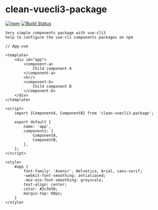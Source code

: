 # clean-vuecli3-package
[![npm](https://img.shields.io/npm/v/clean-vuecli3-package.svg)](https://www.npmjs.com/package/clean-vuecli3-package)
[![Build Status](https://travis-ci.org/edtoken/clean-vuecli3-package.svg?branch=master)](https://travis-ci.org/edtoken/clean-vuecli3-package)  


```
Very simple components package with vue-cli3  
help to configure the vue-cli components packages on npm
```



```
// App.vue

<template>
    <div id="app">
        <component-a>
            Child component A
        </component-a>
        <hr/>
        <component-b>
            Child component B
        </component-b>
    </div>
</template>

<script>
    import {ComponentA, ComponentB} from 'clean-vuecli3-package';

    export default {
        name: 'app',
        components: {
            ComponentA,
            ComponentB,
        },
    };
</script>

<style>
    #app {
        font-family: 'Avenir', Helvetica, Arial, sans-serif;
        -webkit-font-smoothing: antialiased;
        -moz-osx-font-smoothing: grayscale;
        text-align: center;
        color: #2c3e50;
        margin-top: 60px;
    }
</style>
 ```
